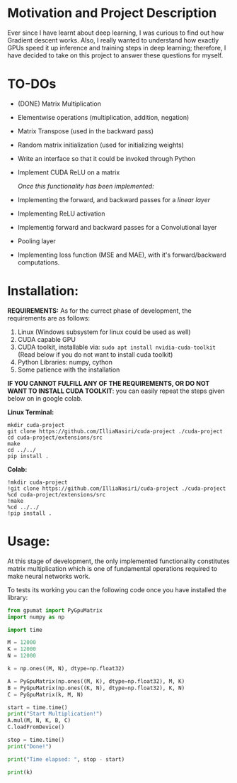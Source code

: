 # Motivation and Project Description #
Ever since I have learnt about deep learning, I was curious to find out how Gradient descent works. Also, I really wanted to understand how exactly GPUs speed it up inference and training steps in deep learning; 
therefore, I have decided to take on this project to answer these questions for myself.

# TO-DOs #
* (DONE) Matrix Multiplication
* Elementwise operations (multiplication, addition, negation)
* Matrix Transpose (used in the backward pass)
* Random matrix initialization (used for initializing weights)
* Write an interface so that it could be invoked through Python
* Implement CUDA ReLU on a matrix

  *Once this functionality has been implemented:*
* Implementing the forward, and backward passes for a *linear layer*
* Implementing ReLU activation
* Implementig forward and backward passes for a Convolutional layer
* Pooling layer
* Implementing loss function (MSE and MAE), with it's forward/backward computations. 

# Installation: # 

**REQUIREMENTS:** As for the currect phase of development, the requirements are as follows:
1. Linux (Windows subsystem for linux could be used as well)
2. CUDA capable GPU
3. CUDA toolkit, installable via:
   ```sudo apt install nvidia-cuda-toolkit   ``` (Read  below if you do not want to install cuda toolkit)
5. Python Libraries: numpy, cython
6. Some patience with the installation 

**IF YOU CANNOT FULFILL ANY OF THE REQUIREMENTS, OR DO NOT WANT TO INSTALL CUDA TOOLKIT**: you can easily repeat the steps given below on in google colab. 

**Linux Terminal:**

```shell
mkdir cuda-project
git clone https://github.com/IlliaNasiri/cuda-project ./cuda-project
cd cuda-project/extensions/src
make
cd ../../
pip install . 
```

**Colab:**

```shell
!mkdir cuda-project
!git clone https://github.com/IlliaNasiri/cuda-project ./cuda-project
%cd cuda-project/extensions/src
!make
%cd ../../
!pip install . 

```

# Usage: #
At this stage of development, the only implemented functionality constitutes matrix multiplication which is one of fundamental operations required to make neural networks work.

To tests its working you can the following code once you have installed the library: 


```python
from gpumat import PyGpuMatrix
import numpy as np

import time

M = 12000
K = 12000
N = 12000

k = np.ones((M, N), dtype=np.float32)

A = PyGpuMatrix(np.ones((M, K), dtype=np.float32), M, K)
B = PyGpuMatrix(np.ones((K, N), dtype=np.float32), K, N)
C = PyGpuMatrix(k, M, N)

start = time.time()
print("Start Multiplication!")
A.mul(M, N, K, B, C)
C.loadFromDevice()

stop = time.time()
print("Done!")

print("Time elapsed: ", stop - start)

print(k)

```



